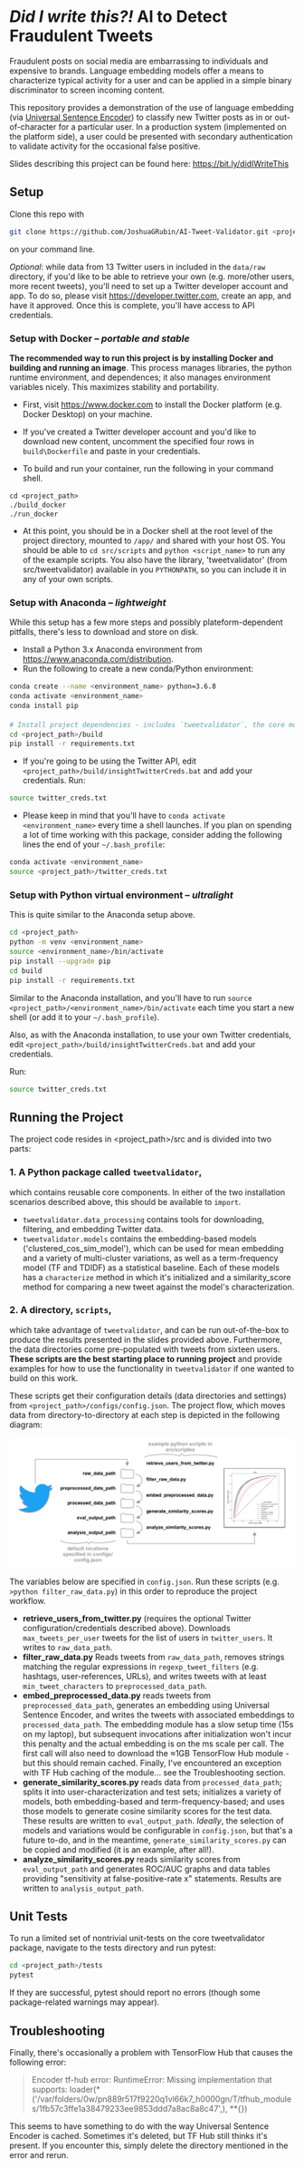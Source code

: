 # *Did I write this?!*  AI to Detect Fraudulent Tweets
Fraudulent posts on social media are embarrassing to individuals and expensive to brands.  Language embedding models offer a means to characterize typical activity for a user and can be applied in a simple binary discriminator to screen incoming content.

This repository provides a demonstration of the use of language embedding (via [Universal Sentence Encoder](https://tfhub.dev/google/universal-sentence-encoder/2)) to classify new Twitter posts as in or out-of-character for a particular user.  In a production system (implemented on the platform side), a user could be presented with secondary authentication to validate activity for the occasional false positive.

Slides describing this project can be found here:  https://bit.ly/didIWriteThis

## Setup

Clone this repo with
```bash
git clone https://github.com/JoshuaGRubin/AI-Tweet-Validator.git <project_path>
```
 on your command line.

*Optional*: while data from 13 Twitter users in included in the `data/raw` directory, if you'd like to be able to retrieve your own (e.g. more/other users, more recent tweets), you'll need to set up a Twitter developer account and app.  To do so, please visit https://developer.twitter.com, create an app, and have it approved. Once this is complete, you'll have access to API credentials. 

### Setup with Docker – *portable and stable*
**The recommended way to run this project is by installing Docker and building and running an image**.  This process manages libraries, the python runtime environment, and dependences; it also manages environment variables nicely.  This maximizes stability and portability.

- First, visit https://www.docker.com to install the Docker platform (e.g. Docker Desktop) on your machine.

- If you've created a Twitter developer account and you'd like to download new content, uncomment the specified four rows in `build\Dockerfile` and paste in your credentials.

- To build and run your container, run the following in your command shell.

```
cd <project_path>
./build_docker
./run_docker
```

- At this point, you should be in a Docker shell at the root level of the project directory, mounted to `/app/` and shared with your host OS.  You should be able to `cd src/scripts` and `python <script_name>` to run any of the example scripts.  You also have the library, 'tweetvalidator' (from src/tweetvalidator) available in you `PYTHONPATH`, so you can include it in any of your own scripts.

### Setup with Anaconda – *lightweight*

While this setup has a few more steps and possibly plateform-dependent pitfalls, there's less to download and store on disk.

- Install a Python 3.x Anaconda environment from https://www.anaconda.com/distribution.
- Run the following to create a new conda/Python environment:

```bash
conda create --name <environment_name> python=3.6.8
conda activate <environment_name>
conda install pip

# Install project dependencies - includes `tweetvalidator`, the core module provided by this project.
cd <project_path>/build
pip install -r requirements.txt
```


- If you're going to be using the Twitter API, edit `<project_path>/build/insightTwitterCreds.bat` and add your credentials.
Run:
```bash
source twitter_creds.txt
```

- Please keep in mind that you'll have to `conda activate <environment_name>` every time a shell launches.  If you plan on spending a lot of time working with this package, consider adding the following lines the end of your `~/.bash_profile`:

```bash
conda activate <environment_name>
source <project_path>/twitter_creds.txt
```

### Setup with Python virtual environment – *ultralight*

This is quite similar to the Anaconda setup above.

```bash
cd <project_path>
python -m venv <environment_name>
source <environment_name>/bin/activate
pip install --upgrade pip
cd build
pip install -r requirements.txt 
```
Similar to the Anaconda installation, and you'll have to run `source <project_path>/<environment_name>/bin/activate` each time you start a new shell (or add it to your `~/.bash_profile`).

Also, as with the Anaconda installation, to use your own Twitter credentials, edit `<project_path>/build/insightTwitterCreds.bat` and add your credentials.

Run:
```bash
source twitter_creds.txt
```

## Running the Project

The project code resides in <project_path>/src and is divided into two parts:

### 1. A Python package called `tweetvalidator`,
which contains reusable core components.  In either of the two installation scenarios described above, this should be available to `import`.
- `tweetvalidator.data_processing` contains tools for downloading, filtering, and embedding Twitter data.
- `tweetvalidator.models` contains the embedding-based models ('clustered_cos_sim_model'), which can be used for mean embedding and a variety of multi-cluster variations, as well as a term-frequency model (TF and TDIDF) as a statistical baseline.  Each of these models has a `characterize` method in which it's initialized and a similarity_score method for comparing a new tweet against the model's characterization.

### 2. A directory, `scripts`,
which take advantage of `tweetvalidator`, and can be run out-of-the-box to produce the results presented in the slides provided above.  Furthermore, the data directories come pre-populated with tweets from sixteen users.  **These scripts are the best starting place to running project** and provide examples for how to use the functionality in `tweetvalidator` if one wanted to build on this work.

These scripts get their configuration details (data directories and settings) from `<project_path>/configs/config.json`. The project flow, which moves data from directory-to-directory at each step is depicted in the following diagram:

![script project flow](DidIWriteThisDataFlow.png)

The variables below are specified in `config.json`.  Run these scripts (e.g. `>python filter_raw_data.py`) in this order to reproduce the project workflow.

- **retrieve_users_from_twitter.py** (requires the optional Twitter configuration/credentials described above).  Downloads `max_tweets_per_user` tweets for the list of users in `twitter_users`.  It writes to `raw_data_path`.
- **filter_raw_data.py** Reads tweets from `raw_data_path`, removes strings matching the regular expressions in `regexp_tweet_filters` (e.g. hashtags, user-references, URLs), and writes tweets with at least `min_tweet_characters` to `preprocessed_data_path`.
- **embed_preprocessed_data.py** reads tweets from `preprocessed_data_path`, generates an embedding using Universal Sentence Encoder, and writes the tweets with associated embeddings to `processed_data_path`.  The embedding module has a slow setup time (15s on my laptop), but subsequent invocations after initialization won't incur this penalty and the actual embedding is on the ms scale per call.  The first call will also need to download the ≈1GB TensorFlow Hub module - but this should remain cached.  Finally, I've encountered an exception with TF Hub caching of the module... see the Troubleshooting section.
- **generate_similarity_scores.py** reads data from `processed_data_path`; splits it into user-characterization and test sets; initializes a variety of models, both embedding-based and term-frequency-based; and uses those models to generate cosine similarity scores for the test data.  These results are written to `eval_output_path`.  *Ideally*, the selection of models and variations would be configurable in `config.json`, but that's a future to-do, and in the meantime, `generate_similarity_scores.py` can be copied and modified (it is an example, after all!).
- **analyze_similarity_scores.py** reads similarity scores from `eval_output_path` and generates ROC/AUC graphs and data tables providing "sensitivity at false-positive-rate x" statements.  Results are written to `analysis_output_path`.

## Unit Tests
To run a limited set of nontrivial unit-tests on the core tweetvalidator package, navigate to the tests directory and run pytest:
```bash
cd <project_path>/tests
pytest
```
If they are successful, pytest should report no errors (though some package-related warnings may appear).

## Troubleshooting
Finally, there's occasionally a problem with TensorFlow Hub that causes the following error:

>Encoder tf-hub error:
RuntimeError: Missing implementation that supports: loader(*('/var/folders/0w/pn889r517f9220q1vl66k7_h0000gn/T/tfhub_modules/1fb57c3ffe1a38479233ee9853ddd7a8ac8a8c47',), **{})

This seems to have something to do with the way Universal Sentence Encoder is cached.  Sometimes it's deleted, but TF Hub still thinks it's present.  If you encounter this, simply delete the directory mentioned in the error and rerun.

